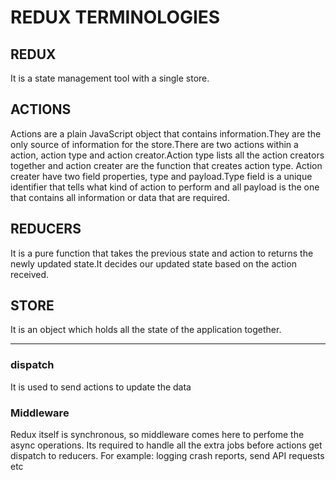 # REDUX TERMINOLOGIES

## REDUX
It is a state management tool with a single store.

## ACTIONS
Actions are a plain JavaScript object that contains information.They are the only source of information for the store.There are two actions within a action, action type and action creator.Action type lists all the action creators together and action creater are the function that creates action type. Action creater have two field properties, type and payload.Type field is a unique identifier that tells what kind of action to perform and all payload is the one that contains all information or data that are required.


## REDUCERS
It is a pure function that takes the previous state and action to returns the newly updated state.It decides our updated state based on the action received.

## STORE
It is an object which holds all the state of the application together.
       
 ---

### dispatch
It is used to send actions to update the data

### Middleware
Redux itself is synchronous, so middleware comes here to perfome the async operations. Its required to handle all the extra jobs before actions get dispatch to reducers.
For example: logging crash reports, send API requests etc

